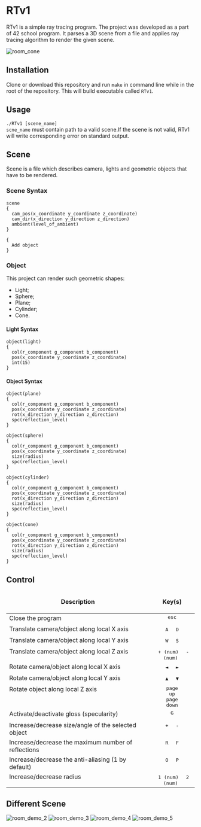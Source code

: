 RTv1
=====================
RTv1 is a simple ray tracing program. The project was developed as a part of 42 school program.
It parses a 3D scene from a file and applies ray tracing algorithm to render the given scene.  

![room_cone](image/Demo1.png)

Installation
-----------------------------------
Clone or download this repository and run `make` in command line while in the root of the repository. This will build executable called `RTv1`. 

Usage
-----------------------------------
`./RTv1 [scene_name]`  
`scne_name` must contain path to a valid scene.If the scene is not valid, RTv1 will write corresponding error on standard output.

Scene
-----------------------------------
Scene is a file which describes camera, lights and geometric objects that have to be rendered.
### Scene Syntax
```
scene
{
  cam_pos(x_coordinate y_coordinate z_coordinate)
  cam_dir(x_direction y_direction z_direction)
  ambient(level_of_ambient)
}

{
  Add object
}
```
### Object

This project can render such geometric shapes:  
- Light;
- Sphere;
- Plane;
- Cylinder;
- Cone.
#### Light Syntax
```
object(light)
{
  col(r_component g_component b_component)
  pos(x_coordinate y_coordinate z_coordinate)
  int(15)
}
```
#### Object Syntax
```
object(plane)
{
  col(r_component g_component b_component)
  pos(x_coordinate y_coordinate z_coordinate)
  rot(x_direction y_direction z_direction)
  spc(reflection_level)
}

object(sphere)
{
  col(r_component g_component b_component)
  pos(x_coordinate y_coordinate z_coordinate)
  size(radius)
  spc(reflection_level)
}

object(cylinder)
{
  col(r_component g_component b_component)
  pos(x_coordinate y_coordinate z_coordinate)
  rot(x_direction y_direction z_direction)
  size(radius)
  spc(reflection_level)
}

object(cone)
{
  col(r_component g_component b_component)
  pos(x_coordinate y_coordinate z_coordinate)
  rot(x_direction y_direction z_direction)
  size(radius)
  spc(reflection_level)
}
```
Control
-----------------------------------
<table width="100%">
<thead>
<tr>
<td width="40%" height="60px" align="center" cellpadding="0">
<strong>Description</strong>
</td>
<td width="10%" align="center" cellpadding="0">
<span style="width:70px">&nbsp;</span><strong>Key(s)</strong><span style="width:50px">&nbsp;</span>
</td>
</tr>
</thead>
<tbody>
<tr>
<td valign="top" height="30px">Close the program</td>
<td valign="top" align="center"><kbd>&nbsp;esc&nbsp;</kbd></td>
</tr>
<tr>
<td valign="top" height="30px">Translate camera/object along local X axis</td>
<td valign="top" align="center"><kbd>&nbsp;A&nbsp;</kbd> <kbd>&nbsp;D&nbsp;</kbd></td>
</tr>
<tr>
<td valign="top" height="30px">Translate camera/object along local Y axis</td>
<td valign="top" align="center"><kbd>&nbsp;W&nbsp;</kbd> <kbd>&nbsp;S&nbsp;</kbd></td>
</tr>
<tr>
<td valign="top" height="30px">Translate camera/object along local Z axis</td>
<td valign="top" align="center"><kbd>&nbsp;+ (num)&nbsp;</kbd> <kbd>&nbsp;- (num)&nbsp;</kbd></td>
</tr>
<tr>
<td valign="top" height="30px">Rotate camera/object along local X axis</td>
<td valign="top" align="center"><kbd>&nbsp;◄&nbsp;</kbd> <kbd>&nbsp;►&nbsp;</kbd></td>
</tr>
<tr>
<td valign="top" height="30px">Rotate camera/object along local Y axis</td>
<td valign="top" align="center"><kbd>&nbsp;▲&nbsp;</kbd> <kbd>&nbsp;▼&nbsp;</kbd></td>
</tr>
<tr>
<td valign="top" height="30px">Rotate object along local Z axis</td>
<td valign="top" align="center"><kbd><center>&nbsp;page&nbsp;<br /> up</center></kbd> <kbd><center>&nbsp;page&nbsp;<br /> down</center></kbd></td>
</tr>
<tr>
<td valign="top" height="30px">Activate/deactivate gloss (specularity)</td>
<td valign="top" align="center"><kbd>&nbsp;G&nbsp;</kbd></td>
</tr>
<tr>
<td valign="top" height="30px">Increase/decrease size/angle of the selected object</td>
<td valign="top" align="center"><kbd>&nbsp;+&nbsp;</kbd> <kbd>&nbsp;-&nbsp;</kbd></td>
</tr>
<tr>
<td valign="top" height="30px">Increase/decrease the maximum number of reflections</td>
<td valign="top" align="center"><kbd>&nbsp;R&nbsp;</kbd> <kbd>&nbsp;F&nbsp;</kbd></td>
</tr>
<tr>
<td valign="top" height="30px">Increase/decrease the anti-aliasing (1 by default)</td>
<td valign="top" align="center"><kbd>&nbsp;O&nbsp;</kbd> <kbd>&nbsp;P&nbsp;</kbd></td>
</tr>
<tr>
<td valign="top" height="30px">Increase/decrease radius</td>
<td valign="top" align="center"><kbd>&nbsp;1 (num)&nbsp;</kbd> <kbd>&nbsp;2 (num)&nbsp;</kbd></td>
</tr>
</tbody>
</table>

Different Scene
-----------------------------------
![room_demo_2](image/Demo2.png)
![room_demo_3](image/Demo3.png)
![room_demo_4](image/Demo4.png)
![room_demo_5](image/Demo5.png)
